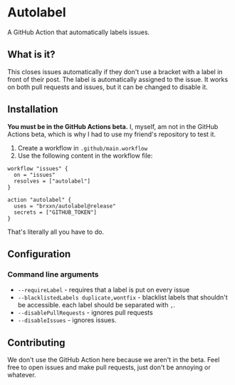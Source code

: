 # Autolabel

A GitHub Action that automatically labels issues.

## What is it?

This closes issues automatically if they don't use a bracket with a label in front of their post. The label is automatically assigned to the issue. It works on both pull requests and issues, but it can be changed to disable it.

## Installation

**You must be in the GitHub Actions beta.** I, myself, am not in the GitHub Actions beta, which is why I had to use my friend's repository to test it.

1. Create a workflow in `.github/main.workflow`
2. Use the following content in the workflow file:

```
workflow "issues" {
  on = "issues"
  resolves = ["autolabel"]
}

action "autolabel" {
  uses = "brxxn/autolabel@release"
  secrets = ["GITHUB_TOKEN"]
}
```

That's literally all you have to do.

## Configuration

### Command line arguments

* `--requireLabel` - requires that a label is put on every issue
* `--blacklistedLabels duplicate,wontfix` - blacklist labels that shouldn't be accessible. each label should be separated with `,`.
* `--disablePullRequests` - ignores pull requests
* `--disableIssues` - ignores issues.


## Contributing

We don't use the GitHub Action here because we aren't in the beta. Feel free to open issues and make pull requests, just don't be annoying or whatever.